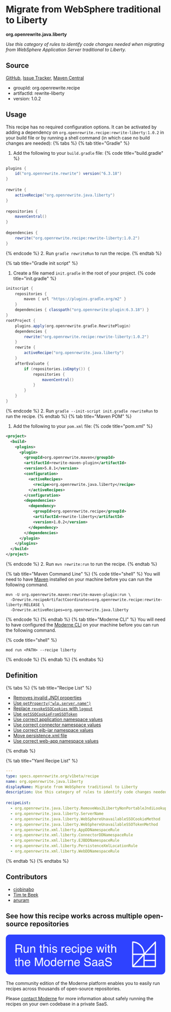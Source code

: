 # Migrate from WebSphere traditional to Liberty

**org.openrewrite.java.liberty**

_Use this category of rules to identify code changes needed when migrating  from WebSphere Application Server traditional to Liberty._

## Source

[GitHub](https://github.com/openrewrite/rewrite-liberty/blob/main/src/main/resources/META-INF/rewrite/was-to-liberty.yml), [Issue Tracker](https://github.com/openrewrite/rewrite-liberty/issues), [Maven Central](https://central.sonatype.com/artifact/org.openrewrite.recipe/rewrite-liberty/1.0.2/jar)

* groupId: org.openrewrite.recipe
* artifactId: rewrite-liberty
* version: 1.0.2


## Usage

This recipe has no required configuration options. It can be activated by adding a dependency on `org.openrewrite.recipe:rewrite-liberty:1.0.2` in your build file or by running a shell command (in which case no build changes are needed): 
{% tabs %}
{% tab title="Gradle" %}
1. Add the following to your `build.gradle` file:
{% code title="build.gradle" %}
```groovy
plugins {
    id("org.openrewrite.rewrite") version("6.3.18")
}

rewrite {
    activeRecipe("org.openrewrite.java.liberty")
}

repositories {
    mavenCentral()
}

dependencies {
    rewrite("org.openrewrite.recipe:rewrite-liberty:1.0.2")
}
```
{% endcode %}
2. Run `gradle rewriteRun` to run the recipe.
{% endtab %}

{% tab title="Gradle init script" %}
1. Create a file named `init.gradle` in the root of your project.
{% code title="init.gradle" %}
```groovy
initscript {
    repositories {
        maven { url "https://plugins.gradle.org/m2" }
    }
    dependencies { classpath("org.openrewrite:plugin:6.3.18") }
}
rootProject {
    plugins.apply(org.openrewrite.gradle.RewritePlugin)
    dependencies {
        rewrite("org.openrewrite.recipe:rewrite-liberty:1.0.2")
    }
    rewrite {
        activeRecipe("org.openrewrite.java.liberty")
    }
    afterEvaluate {
        if (repositories.isEmpty()) {
            repositories {
                mavenCentral()
            }
        }
    }
}
```
{% endcode %}
2. Run `gradle --init-script init.gradle rewriteRun` to run the recipe.
{% endtab %}
{% tab title="Maven POM" %}
1. Add the following to your `pom.xml` file:
{% code title="pom.xml" %}
```xml
<project>
  <build>
    <plugins>
      <plugin>
        <groupId>org.openrewrite.maven</groupId>
        <artifactId>rewrite-maven-plugin</artifactId>
        <version>5.8.1</version>
        <configuration>
          <activeRecipes>
            <recipe>org.openrewrite.java.liberty</recipe>
          </activeRecipes>
        </configuration>
        <dependencies>
          <dependency>
            <groupId>org.openrewrite.recipe</groupId>
            <artifactId>rewrite-liberty</artifactId>
            <version>1.0.2</version>
          </dependency>
        </dependencies>
      </plugin>
    </plugins>
  </build>
</project>
```
{% endcode %}
2. Run `mvn rewrite:run` to run the recipe.
{% endtab %}

{% tab title="Maven Command Line" %}
{% code title="shell" %}
You will need to have [Maven](https://maven.apache.org/download.cgi) installed on your machine before you can run the following command.

```shell
mvn -U org.openrewrite.maven:rewrite-maven-plugin:run \
  -Drewrite.recipeArtifactCoordinates=org.openrewrite.recipe:rewrite-liberty:RELEASE \
  -Drewrite.activeRecipes=org.openrewrite.java.liberty
```
{% endcode %}
{% endtab %}
{% tab title="Moderne CLI" %}
You will need to have configured the [Moderne CLI](https://docs.moderne.io/moderne-cli/cli-intro) on your machine before you can run the following command.

{% code title="shell" %}
```shell
mod run <PATH> --recipe liberty
```
{% endcode %}
{% endtab %}
{% endtabs %}

## Definition

{% tabs %}
{% tab title="Recipe List" %}
* [Removes invalid JNDI properties](../java/liberty/removewas2libertynonportablejndilookup.md)
* [Use `getProperty("wlp.server.name")`](../java/liberty/servername.md)
* [Replace `revokeSSOCookies` with `logout`](../java/liberty/websphereunavailablessocookiemethod.md)
* [Use `getSSOCookieFromSSOToken`](../java/liberty/websphereunavailablessotokenmethod.md)
* [Use correct application namespace values](../xml/liberty/appddnamespacerule.md)
* [Use correct connector namespace values](../xml/liberty/connectorddnamespacerule.md)
* [Use correct ejb-jar namespace values](../xml/liberty/ejbddnamespacerule.md)
* [Move persistence.xml file](../xml/liberty/persistencexmllocationrule.md)
* [Use correct web-app namespace values](../xml/liberty/webddnamespacerule.md)

{% endtab %}

{% tab title="Yaml Recipe List" %}
```yaml
---
type: specs.openrewrite.org/v1beta/recipe
name: org.openrewrite.java.liberty
displayName: Migrate from WebSphere traditional to Liberty
description: Use this category of rules to identify code changes needed when migrating  from WebSphere Application Server traditional to Liberty.

recipeList:
  - org.openrewrite.java.liberty.RemoveWas2LibertyNonPortableJndiLookup
  - org.openrewrite.java.liberty.ServerName
  - org.openrewrite.java.liberty.WebSphereUnavailableSSOCookieMethod
  - org.openrewrite.java.liberty.WebSphereUnavailableSSOTokenMethod
  - org.openrewrite.xml.liberty.AppDDNamespaceRule
  - org.openrewrite.xml.liberty.ConnectorDDNamespaceRule
  - org.openrewrite.xml.liberty.EJBDDNamespaceRule
  - org.openrewrite.xml.liberty.PersistenceXmlLocationRule
  - org.openrewrite.xml.liberty.WebDDNamespaceRule

```
{% endtab %}
{% endtabs %}

## Contributors
* [cjobinabo](mailto:chukaobinabo@gmail.com)
* [Tim te Beek](mailto:tim@moderne.io)
* [anuram](mailto:ranuradh@us.ibm.com)


## See how this recipe works across multiple open-source repositories

[![Moderne Link Image](/.gitbook/assets/ModerneRecipeButton.png)](https://app.moderne.io/recipes/org.openrewrite.java.liberty)

The community edition of the Moderne platform enables you to easily run recipes across thousands of open-source repositories.

Please [contact Moderne](https://moderne.io/product) for more information about safely running the recipes on your own codebase in a private SaaS.
